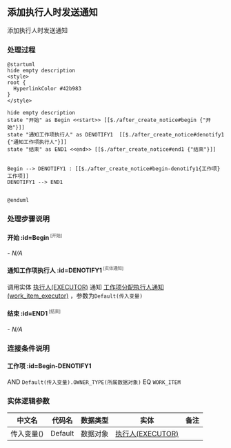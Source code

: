 ## 添加执行人时发送通知 <!-- {docsify-ignore-all} -->

   添加执行人时发送通知

### 处理过程

```plantuml
@startuml
hide empty description
<style>
root {
  HyperlinkColor #42b983
}
</style>

hide empty description
state "开始" as Begin <<start>> [[$./after_create_notice#begin {"开始"}]]
state "通知工作项执行人" as DENOTIFY1  [[$./after_create_notice#denotify1 {"通知工作项执行人"}]]
state "结束" as END1 <<end>> [[$./after_create_notice#end1 {"结束"}]]


Begin --> DENOTIFY1 : [[$./after_create_notice#begin-denotify1{工作项} 工作项]]
DENOTIFY1 --> END1


@enduml
```


### 处理步骤说明

#### 开始 :id=Begin<sup class="footnote-symbol"> <font color=gray size=1>[开始]</font></sup>



*- N/A*
#### 通知工作项执行人 :id=DENOTIFY1<sup class="footnote-symbol"> <font color=gray size=1>[实体通知]</font></sup>



调用实体 [执行人(EXECUTOR)](module/Base/executor.md) 通知 [工作项分配执行人通知(work_item_executor)](module/Base/executor/notify/work_item_executor) ，参数为`Default(传入变量)`
#### 结束 :id=END1<sup class="footnote-symbol"> <font color=gray size=1>[结束]</font></sup>



*- N/A*


### 连接条件说明
#### 工作项 :id=Begin-DENOTIFY1

 AND `Default(传入变量).OWNER_TYPE(所属数据对象)` EQ `WORK_ITEM`


### 实体逻辑参数

|    中文名   |    代码名    |  数据类型    |  实体   |备注 |
| --------| --------| -------- | -------- | --------   |
|传入变量(<i class="fa fa-check"/></i>)|Default|数据对象|[执行人(EXECUTOR)](module/Base/executor.md)||

